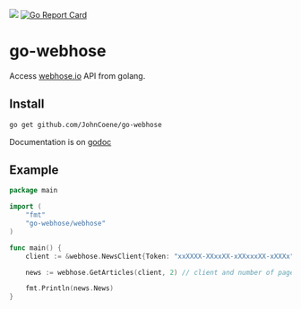 [![](https://img.shields.io/badge/godoc-reference-5272B4.svg?style=flat-square)](https://godoc.org/github.com/JohnCoene/go-webhose/webhose) [![Go Report Card](https://goreportcard.com/badge/github.com/JohnCoene/go-webhose)](https://goreportcard.com/report/github.com/JohnCoene/go-webhose)

# go-webhose

Access [webhose.io](https://webhose.io) API from golang.

## Install

```bash
go get github.com/JohnCoene/go-webhose
```

Documentation is on [godoc](https://godoc.org/github.com/JohnCoene/go-webhose/webhose)

## Example

```go
package main

import (
	"fmt"
	"go-webhose/webhose"
)

func main() {
	client := &webhose.NewsClient{Token: "xxXXXX-XXxxXX-xXXxxxXX-xXXXx", Query: "go programming language"}

	news := webhose.GetArticles(client, 2) // client and number of pages of result

	fmt.Println(news.News)
}

```